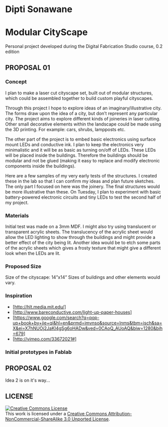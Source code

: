 # Dipti Sonawane
# Modular CityScape

Personal project developed during the Digital Fabrication Studio course, 0.2 edition

## PROPOSAL 01
### Concept
I plan to make a laser cut cityscape set, built out of modular structures, which could be assembled together to build custom playful cityscapes.

Through this project I hope to explore ideas of an imaginary/illustrative city. The forms draw upon the idea of a city, but don’t represent any particular city. The project aims to explore different kinds of joineries in laser cutting. Other small decorative elements within the landscape could be made using the 3D printing. For example: cars, shrubs, lampposts etc. 

The other part of the project is to embed basic electronics using surface mount LEDs and conductive ink. I plan to keep the electronics very minimalistic and it will be as basic as turning on/off of LEDs. These LEDs will be placed inside the buildings. Therefore the buildings should be modular and not be glued (making it easy to replace and modify electronic components inside the buildings).

Here are a few samples of my very early tests of the structures. I created these in the lab so that I can confirm my ideas and plan future sketches. The only part I focused on here was the joinery. The final structures would be more illustrative than these. On Tuesday, I plan to experiment with basic battery-powered electronic circuits and tiny LEDs to test the second half of my project.

### Materials
Initial test was made on a 3mm MDF. I might also try using translucent or transparent acrylic sheets. The translucency of the acrylic sheet would allow the LED lighting to show through the buildings and might provide a better effect of the city being lit. Another idea would be to etch some parts of the acrylic sheets which gives a frosty texture that might give a different look when the LEDs are lit.

### Proposed Size 
Size of the cityscape: 14”x14”
Sizes of buildings and other elements would vary.

### Inspiration
* [http://hlt.media.mit.edu/]
* [http://www.bareconductive.com/light-up-paper-houses]
* [https://www.google.com/search?q=pop-up+book+by+jie+qi&hl=en&prmd=imvnso&source=lnms&tbm=isch&sa=X&ei=X7hNUOj2JaKI4gSg6oHADw&ved=0CAoQ_AUoAQ&biw=1280&bih=679]
* [http://vimeo.com/33672021#]

### Initial prototypes in Fablab



## PROPOSAL 02
Idea 2 is on it's way...


## LICENSE
<a rel="license" href="http://creativecommons.org/licenses/by-nc-sa/3.0/deed.en_US"><img alt="Creative Commons License" style="border-width:0" src="http://i.creativecommons.org/l/by-nc-sa/3.0/88x31.png" /></a><br />This work is licensed under a <a rel="license" href="http://creativecommons.org/licenses/by-nc-sa/3.0/deed.en_US">Creative Commons Attribution-NonCommercial-ShareAlike 3.0 Unported License</a>.